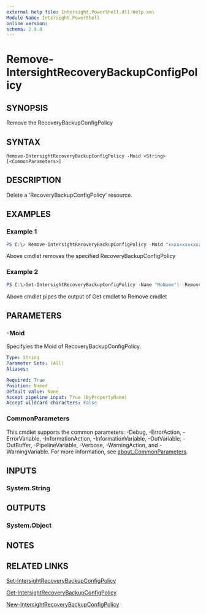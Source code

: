 ```yaml
---
external help file: Intersight.PowerShell.dll-Help.xml
Module Name: Intersight.PowerShell
online version:
schema: 2.0.0
---
```


# Remove-IntersightRecoveryBackupConfigPolicy

## SYNOPSIS
Remove the RecoveryBackupConfigPolicy

## SYNTAX

```
Remove-IntersightRecoveryBackupConfigPolicy -Moid <String> [<CommonParameters>]
```

## DESCRIPTION
Delete a &apos;RecoveryBackupConfigPolicy&apos; resource.

## EXAMPLES

### Example 1
```powershell
PS C:\> Remove-IntersightRecoveryBackupConfigPolicy -Moid "xxxxxxxxxxxxxxxxxxxxxxxxxxx"
```
Above cmdlet removes the specified RecoveryBackupConfigPolicy 

### Example 2
```powershell
PS C:\>Get-IntersightRecoveryBackupConfigPolicy -Name "MoName"|  Remove-IntersightRecoveryBackupConfigPolicy
```
Above cmdlet pipes the output of Get cmdlet to Remove cmdlet

## PARAMETERS

### -Moid
Specifyies the Moid of RecoveryBackupConfigPolicy.

```yaml
Type: String
Parameter Sets: (All)
Aliases:

Required: True
Position: Named
Default value: None
Accept pipeline input: True (ByPropertyName)
Accept wildcard characters: False
```

### CommonParameters
This cmdlet supports the common parameters: -Debug, -ErrorAction, -ErrorVariable, -InformationAction, -InformationVariable, -OutVariable, -OutBuffer, -PipelineVariable, -Verbose, -WarningAction, and -WarningVariable. For more information, see [about_CommonParameters](http://go.microsoft.com/fwlink/?LinkID=113216).

## INPUTS

### System.String

## OUTPUTS

### System.Object
## NOTES

## RELATED LINKS

[Set-IntersightRecoveryBackupConfigPolicy](./Set-IntersightRecoveryBackupConfigPolicy.md)

[Get-IntersightRecoveryBackupConfigPolicy](./Get-IntersightRecoveryBackupConfigPolicy.md)

[New-IntersightRecoveryBackupConfigPolicy](./New-IntersightRecoveryBackupConfigPolicy.md)

